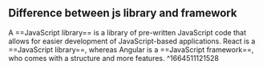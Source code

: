 ## Difference between js library and framework
A ==JavaScript library== is a library of pre-written JavaScript code that allows for easier development of JavaScript-based applications. React is a ==JavaScript library==, whereas Angular is a ==JavaScript framework==, who comes with a structure and more features. 
^1664511121528